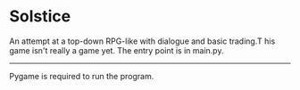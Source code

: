 # Solstice

 An attempt at a top-down RPG-like with dialogue and basic trading.T his game isn't really a game yet. The entry point is in main.py. 
 
-----

Pygame is required to run the program.
